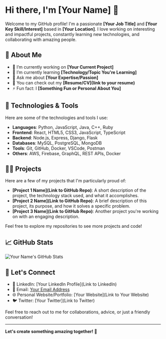 # Hi there, I'm [Your Name] 👋

Welcome to my GitHub profile! I'm a passionate **[Your Job Title]** and **[Your Key Skill/Interest]** based in **[Your Location]**. I love working on interesting and impactful projects, constantly learning new technologies, and collaborating with amazing people.

## 🚀 About Me

- 🔭 I’m currently working on **[Your Current Project]**
- 🌱 I’m currently learning **[Technology/Topic You're Learning]**
- 💬 Ask me about **[Your Expertise/Passion]**
- 📄 You can check out my **[Resume/CV](link to your resume)**
- ⚡ Fun fact: I **[Something Fun or Personal About You]**

## 🔧 Technologies & Tools

Here are some of the technologies and tools I use:

- **Languages**: Python, JavaScript, Java, C++, Ruby
- **Frontend**: React, HTML5, CSS3, JavaScript, TypeScript
- **Backend**: Node.js, Express, Django, Flask
- **Databases**: MySQL, PostgreSQL, MongoDB
- **Tools**: Git, GitHub, Docker, VSCode, Postman
- **Others**: AWS, Firebase, GraphQL, REST APIs, Docker

## 🧑‍💻 Projects

Here are a few of my projects that I'm particularly proud of:

- **[Project 1 Name](Link to GitHub Repo)**: A short description of the project, the technology stack used, and what it accomplishes.
- **[Project 2 Name](Link to GitHub Repo)**: A brief description of this project, its purpose, and how it solves a specific problem.
- **[Project 3 Name](Link to GitHub Repo)**: Another project you're working on with an engaging description.

Feel free to explore my repositories to see more projects and code!

## 📈 GitHub Stats

![Your Name's GitHub Stats](https://github-readme-stats.vercel.app/api?username=[YourUsername]&show_icons=true&hide_title=true&hide=prs&count_private=true&theme=radical)

## 🤝 Let's Connect

- 💼 LinkedIn: [Your LinkedIn Profile](Link to LinkedIn)
- 📧 Email: [Your Email Address](mailto:your-email@example.com)
- 🌐 Personal Website/Portfolio: [Your Website](Link to Your Website)
- 🐦 Twitter: [Your Twitter](Link to Twitter)

Feel free to reach out to me for collaborations, advice, or just a friendly conversation!

---

**Let's create something amazing together! 🚀**
